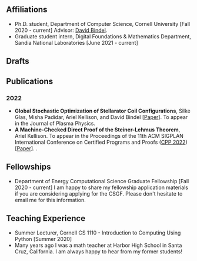 
## Affiliations 
+ Ph.D. student, Department of Computer Science, Cornell University [Fall 2020 - current] Advisor: [David Bindel](https://www.cs.cornell.edu/~bindel/).
+ Graduate student intern, Digital Foundations & Mathematics Department, Sandia National Laboratories [June 2021 - current]

## Drafts

## Publications

### 2022
+  **Global Stochastic Optimization of Stellarator Coil Configurations**, Silke Glas, Misha Padidar, Ariel Kellison, and David Bindel [[Paper](https://arxiv.org/abs/2110.07464)]. To appear in the Journal of Plasma Physics.
+  **A Machine-Checked Direct Proof of the Steiner-Lehmus Theorem**, Ariel Kellison. To appear in the Proceedings of the 11th ACM SIGPLAN International Conference on Certified Programs and Proofs ([CPP 2022](https://popl22.sigplan.org/home/CPP-2022))[[Paper](https://arxiv.org/abs/2112.11182)].
.

## Fellowships
+ Department of Energy Computational Science Graduate Fellowship [Fall 2020 - current]
I am happy to share my fellowship application materials if you are considering applying for the CSGF. Please don't hesitate to email me for this information.

## Teaching Experience 
+ Summer Lecturer, Cornell CS 1110 - Introduction to Computing Using Python [Summer 2020]
+ Many years ago I was a math teacher at Harbor High School in Santa Cruz, California. I am always happy to hear from my former students!
